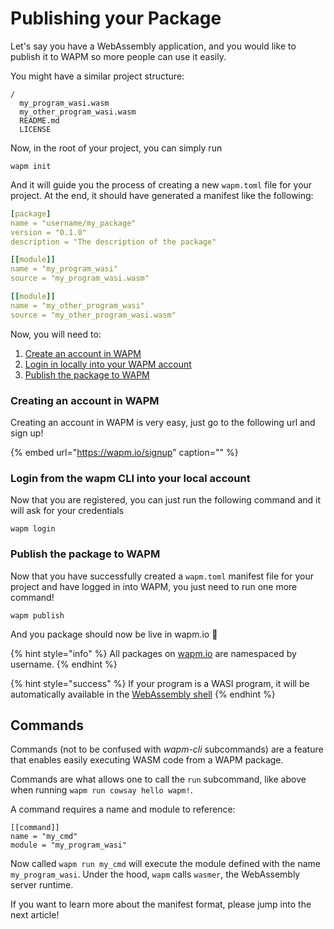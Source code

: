 # Publishing your Package

Let's say you have a WebAssembly application, and you would like to publish it to WAPM so more people can use it easily.

You might have a similar project structure:

```text
/
  my_program_wasi.wasm
  my_other_program_wasi.wasm
  README.md
  LICENSE
```

Now, in the root of your project, you can simply run

```text
wapm init
```

And it will guide you the process of creating a new `wapm.toml` file for your project. At the end, it should have generated a manifest like the following:

```yaml
[package]
name = "username/my_package"
version = "0.1.0"
description = "The description of the package"

[[module]]
name = "my_program_wasi"
source = "my_program_wasi.wasm"

[[module]]
name = "my_other_program_wasi"
source = "my_other_program_wasi.wasm"
```

Now, you will need to:

1. [Create an account in WAPM](publishing-your-package.md#creating-an-account-in-wapm)
2. [Login in locally into your WAPM account](publishing-your-package.md#login-from-the-wapm-cli-into-your-local-account)
3. [Publish the package to WAPM](publishing-your-package.md#publish-the-package-to-wapm)

### Creating an account in WAPM

Creating an account in WAPM is very easy, just go to the following url and sign up!

{% embed url="https://wapm.io/signup" caption="" %}

### Login from the wapm CLI into your local account

Now that you are registered, you can just run the following command and it will ask for your credentials

```text
wapm login
```

### **Publish the package to WAPM**

Now that you have successfully created a `wapm.toml` manifest file for your project and have logged in into WAPM, you just need to run one more command!

```text
wapm publish
```

And you package should now be live in wapm.io 🎉

{% hint style="info" %}
All packages on [wapm.io](https://wapm.io/) are namespaced by username.
{% endhint %}

{% hint style="success" %}
If your program is a WASI program, it will be automatically available in the [WebAssembly shell](../webassembly.sh.md)
{% endhint %}

## **Commands**

Commands \(not to be confused with _wapm-cli_ subcommands\) are a feature that enables easily executing WASM code from a WAPM package.

Commands are what allows one to call the `run` subcommand, like above when running `wapm run cowsay hello wapm!`.

A command requires a name and module to reference:

```text
[[command]]
name = "my_cmd"
module = "my_program_wasi"
```

Now called `wapm run my_cmd` will execute the module defined with the name `my_program_wasi`. Under the hood, `wapm` calls `wasmer`, the WebAssembly server runtime.

If you want to learn more about the manifest format, please jump into the next article!

